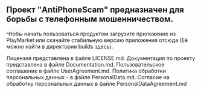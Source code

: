 ## Проект "AntiPhoneScam" предназначен для борьбы с телефонным мошенничеством.
Чтобы начать пользоваться продуктом загрузите приложение из PlayMarket или скачайте стабильную версию приложения отсюда (Её можно найти в директории builds здесь).

Лицензия представлена в файле LICENSE.md. Документация по проекту представлена в файле Documentation.md. Пользовательское соглашение в файле UserAgreement.md. Политика обработки персональных данных - в файле PersonalData.md. Согласие на обработку персональных данных в файле PersonalDataAgreement.md



<!--
**AntiPhoneScam/AntiPhoneScam** is a ✨ _special_ ✨ repository because its `README.md` (this file) appears on your GitHub profile.

Here are some ideas to get you started:

- 🔭 I’m currently working on ...
- 🌱 I’m currently learning ...
- 👯 I’m looking to collaborate on ...
- 🤔 I’m looking for help with ...
- 💬 Ask me about ...
- 📫 How to reach me: ...
- 😄 Pronouns: ...
- ⚡ Fun fact: ...
-->
